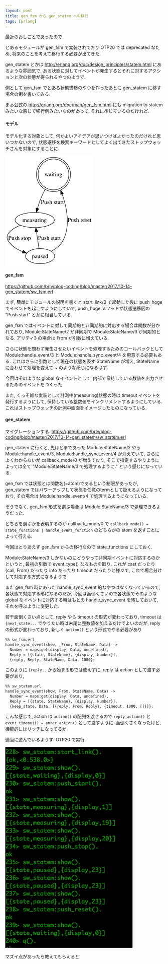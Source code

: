 ```yaml
---
layout: post
title: gen_fsm から gen_statem への移行
tags: [Erlang]
---
```


最近のおしごとであったので.

とあるモジュールが gen_fsm で実装されており OTP20 では deprecated なため, 将来のことを考えて移行する必要が出てきた.

gen_statem とかは http://erlang.org/doc/design_principles/statem.html にあるような雰囲気で, ある状態に対してイベントが発生するとそれに対するアクションと次の状態が得られるやつのようで.

例として gen_fsm でとある状態遷移のやつを作ったあとに gen_statem に移す場合の例を書いてみる.

まぁ公式の http://erlang.org/doc/man/gen_fsm.html にも migration to statem みたいな感じで移行例みたいなのがあって, それに準じているのだけれど.

#### モデル

モデル化する対象として, 何かよいアイデアが思いつけばよかったのだけれど思いつかないので, 状態遷移を検索キーワードとしてよく出てきたストップウォッチさんを対象にすることに.

<img src="/assets/posts/2017/10-14/sw.png">

#### gen_fsm

https://github.com/brly/blog-coding/blob/master/2017/10-14-gen_statem/sw_fsm.erl

まず, 簡単にモジュールの説明を書くと start_link/0 で起動した後に push_hoge でイベントを起こすようにしていて,
push_hoge メソッドが状態遷移図の "Push start" とかに相当している.

gen_fsm ではイベントに対して同期的と非同期的に対応する場合は関数が分かれており, Module:StateName/2 が非同期で Module:StateName/3 が同期的となる. アリティ3 の場合は From が引数に増えている.

さらに状態を問わず発生させたいイベントを処理するためのコールバックとして Module:handle_event/3 と Module:handle_sync_event/4 を用意する必要もある. これはさらに引数として現在の状態を表す StateName が増え, StateName に合わせて処理を変えて ~ のような感じになるはず.

今回はそのような global なイベントとして, 内部で保持している数値を出力させるためのイベントをつくった.

また, くっそ雑な実装として計測中(measuring)状態の時は timeout イベントを発行するようにして, 保持している整数値をインクリメントするようにしている.
これはストップウォッチの計測中画面をイメージしたものになっている.

#### gen_statem

マイグレーションする. https://github.com/brly/blog-coding/blob/master/2017/10-14-gen_statem/sw_statem.erl

gen_statem に行くと, 先ほどまであった Module:StateName/2 やら Module:handle_event/3, Module:handle_sync_event/4 が消えていて, さらによくわからないが callback_mode/0 が増えており, そこで指定するやりようによっては全て "Module:StateName/3 で処理するように." という感じになっている.

gen_fsm では状態とは関数名(=atom)であるという制限があったが, gen_statem ではパワーアップして状態を任意のtermとして扱えるようになっており,
その場合は Module:handle_event/4 で処理するようになっている.

そうでなく, gen_fsm 形式を選ぶ場合は Module:StateName/3 で処理できるようだった.

どちらを選ぶかを表明するのが callback_mode/0 で `callback_mode() = state_functions | handle_event_function` のどちらかの atom を返すことによって行える.

今回はとりあえず gen_fsm からの移行なので state_functions にしておく.

Module:StateName/3 しかないのにどうやって非同期イベントに対応するのかというと, 最初の引数で event_type() なるものを取り, これが cast だったり {call, From} だったり info だったり timeout だったりと様々で, これで場合分けして対応する方式になるようで.

また gen_fsm 時にあった handle_sync_event 的なやつはなくなっているので, 各状態で対応する形になるのだが,
今回は面倒くさいので各状態でそのような global なイベントに対応する時はもとの handle_sync_event を残しておいて, それを呼ぶように変更した.

若干面倒くさい点として, reply やら timeout の形式が変わっており, timeout は `{next_state...` でやりたい時は末尾に整数値を加えるだけでよいのだが, reply の形式が変わっており, 新しく `action()` という形式でやる必要があり

```
%% sw_fsm.erl
handle_sync_event(show, _From, StateName, Data) ->
  Number = maps:get(display, Data, undefined),
  Reply = [{state, StateName}, {display, Number}],
  {reply, Reply, StateName, Data, 1000};
```

このように `{reply..` から始まる形では使えずに, reply は action として渡す必要があり,

```
%% sw_statem.erl
handle_sync_event(show, From, StateName, Data) ->
  Number = maps:get(display, Data, undefined),
  Reply = [{state, StateName}, {display, Number}],
  {keep_state, Data, [{reply, From, Reply}, {timeout, 1000, []}]};
```

こんな感じで, action は `action()` の配列を渡せるので `reply_action()` と `event_timeout() = enter_action()` として渡すように.
面倒くさくなったけど, 機能的にはリッチになってるか.

適当に遊んでいるようす. OTP20 で実行.

<img src="/assets/posts/2017/10-14/console.png">

マズイ点があったら教えてもらえると.
